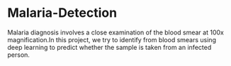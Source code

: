 # Malaria-Detection
Malaria diagnosis involves a close examination of the blood smear at 100x magnification.In this project, we try to identify from blood smears using deep learning to predict whether the sample is taken from an infected person.

